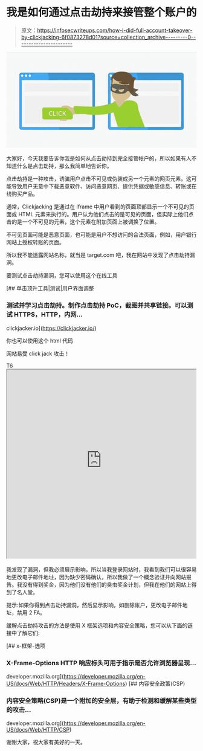 # 我是如何通过点击劫持来接管整个账户的

> 原文：<https://infosecwriteups.com/how-i-did-full-account-takeover-by-clickjacking-6f0873278d01?source=collection_archive---------0----------------------->

![](img/0df94b0490541a67ca8e2c553c350d2b.png)

大家好，今天我要告诉你我是如何从点击劫持到完全接管帐户的，所以如果有人不知道什么是点击劫持，那么我简单地告诉你。

点击劫持是一种攻击，诱骗用户点击不可见或伪装成另一个元素的网页元素。这可能导致用户无意中下载恶意软件、访问恶意网页、提供凭据或敏感信息、转账或在线购买产品。

通常，Clickjacking 是通过在 iframe 中用户看到的页面顶部显示一个不可见的页面或 HTML 元素来执行的。用户认为他们点击的是可见的页面，但实际上他们点击的是一个不可见的元素，这个元素在附加页面上被调换了位置。

不可见页面可能是恶意页面，也可能是用户不想访问的合法页面，例如，用户银行网站上授权转账的页面。

所以我不能透露网站名称，就当是 target.com 吧，我在网站中发现了点击劫持漏洞。

要测试点击劫持漏洞，您可以使用这个在线工具

[](https://clickjacker.io/) [## 单击顶升工具|测试|用户界面调整

### 测试并学习点击劫持。制作点击劫持 PoC，截图并共享链接。可以测试 HTTPS，HTTP，内网…

clickjacker.io](https://clickjacker.io/) 

你也可以使用这个 html 代码

<head>
<title>Clickjack 测试页面</title>
</head>
<body>
<p>网站易受 click jack 攻击！</p>T6<iframe src = " https://www . target . com/" width = " 500 " height = " 500 "></iframe>
</body>
</html>

我发现了漏洞，但我必须展示影响，所以当我登录网站时，我看到我们可以很容易地更改电子邮件地址，因为缺少密码确认，所以我做了一个概念验证并向网站报告。我没有得到奖金，因为他们没有他们的臭虫奖金计划，但我在他们的网站上得到了名人堂。

提示:如果你得到点击劫持漏洞，然后显示影响，如删除帐户，更改电子邮件地址，禁用 2 FA。

缓解点击劫持攻击的方法是使用 X 框架选项和内容安全策略，您可以从下面的链接中了解它们:

[](https://developer.mozilla.org/en-US/docs/Web/HTTP/Headers/X-Frame-Options) [## x-框架-选项

### X-Frame-Options HTTP 响应标头可用于指示是否允许浏览器呈现…

developer.mozilla.org](https://developer.mozilla.org/en-US/docs/Web/HTTP/Headers/X-Frame-Options) [](https://developer.mozilla.org/en-US/docs/Web/HTTP/CSP) [## 内容安全政策(CSP)

### 内容安全策略(CSP)是一个附加的安全层，有助于检测和缓解某些类型的攻击…

developer.mozilla.org](https://developer.mozilla.org/en-US/docs/Web/HTTP/CSP) 

谢谢大家，祝大家有美好的一天。